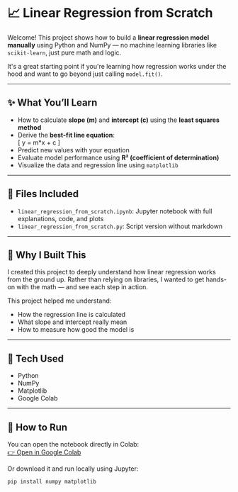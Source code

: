 # 📈 Linear Regression from Scratch

Welcome! This project shows how to build a **linear regression model manually** using Python and NumPy — no machine learning libraries like `scikit-learn`, just pure math and logic.

It's a great starting point if you're learning how regression works under the hood and want to go beyond just calling `model.fit()`.

---

## ✨ What You’ll Learn

- How to calculate **slope (m)** and **intercept (c)** using the **least squares method**
- Derive the **best-fit line equation**:  
  \[
  y = m*x + c
  \]
- Predict new values with your equation
- Evaluate model performance using **R² (coefficient of determination)**
- Visualize the data and regression line using `matplotlib`

---

## 📁 Files Included

- `linear_regression_from_scratch.ipynb`: Jupyter notebook with full explanations, code, and plots
- `linear_regression_from_scratch.py`: Script version without markdown 

---

## 🧠 Why I Built This

I created this project to deeply understand how linear regression works from the ground up. Rather than relying on libraries, I wanted to get hands-on with the math — and see each step in action.

This project helped me understand:
- How the regression line is calculated
- What slope and intercept really mean
- How to measure how good the model is

---

## 🔧 Tech Used

- Python
- NumPy
- Matplotlib
- Google Colab

---

## 🚀 How to Run

You can open the notebook directly in Colab:  
[👉 Open in Google Colab](https://colab.research.google.com/drive/1qaVcuJWK-mKFqR8C2GUxnHvv_0I8bYf8?usp=sharing)

Or download it and run locally using Jupyter:

```bash
pip install numpy matplotlib
